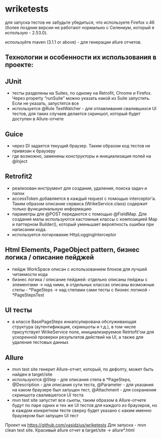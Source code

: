 # wriketests

для запуска тестов не забудьте убедиться, что используете Firefox v.46 (более поздние версии не работают нормально с Селениум, который я использую - 2.53.0).

используйте maven (3.1.1 or above) - для генерации allure отчетов.

## Технологии и особенности их использования в проекте:

## JUnit
- тесты разделены на Suites, по одному на Retrofit, Chrome и Firefox. Через property “runSuite” можно указать какой из Suite запустить. Если не указать, запустятся все
- используется @Rule TestWatcher - для отлавливания свалившихся UI тестов, для таких случаев делается скриншот, который будет доступен в Allure-отчете

## Guice
- через DI задается текущий браузер. Таким образом код тестов не привязан к браузеру
- где возможно, заменены конструкторы и инициализация полей на @Inject

## Retrofit2
- реализован инструмент для создания, удаления, поиска задач и папок
- accessToken добавляется в каждый request с помощью interceptor’а. Таким образом описание сервиса (WrikeService.class) содержит только функциональную информацию
- параметры для @POST передаются с помощью @FieldMap. Для создания мапы используются кастомные классы с композицией Map и паттерном Builder(), который уменьшает вероятность ошибки при написании кода.
- используется логирование HttpLoggingInterceptor

## Html Elements, PageObject pattern, бизнес логика / описание пейджей
- пейдж WorkSpace описан с использованием блоков для лучшей читаемости кода
- бизнес логика / описание пейджей: отдельно описаны пейджы с элементами -> над ними, в отдельных классах описаны возможные степы - *PageSteps -> над степами сами тесты с бизнес логикой - *PageStepsTest

## UI тесты
- в классе BasePageSteps инкапсулирована обслуживающая структура (аутентификация, скриншоты и т.д.), в том числе присутствует WrikeService поле, инициализируемое Retrtofit’ом для ускоренной проверки результатов действий на UI, а также для удаления тестовых данных 

## Allure
- mvn test site генерит Allure-отчет, который, по дефолту, может быть найден в target/site
- используются @Step - для описания степа в *PageSteps, @Description - для описания сути теста, @Parameter - для указания на каком браузере был запущен тест, @Attachment - для сохранения скриншота свалившегося UI теста
- mvn test site запустит все сьюты, таким образом в Allure-отчете будут по паре одних и тех же UI тестов для каждого из браузеров, но в каждом конкретном тесте сверху будет указано с каким именно браузером был запущен UI тест

Проект на https://github.com/vasidzius/wriketests 
Для запуска - mvn clean test site. Красивый allure отчет в target/site -> allure*.html
